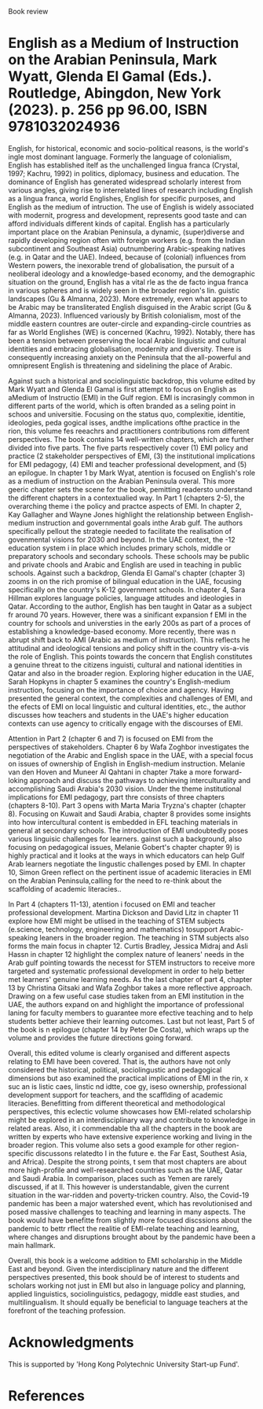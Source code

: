 Book review

# English as a Medium of Instruction on the Arabian Peninsula, Mark Wyatt, Glenda El Gamal (Eds.). Routledge, Abingdon, New York (2023). p. 256 pp 96.00, ISBN 9781032024936

English, for historical, economic and socio-political reasons, is the world's ingle most dominant language. Formerly the language of colonialism, English has established itelf as the unchallenged lingua franca (Crystal, 1997; Kachru, 1992) in politics, diplomacy, business and education. The dominance of English has generated widespread scholarly interest from various angles, giving rise to interrelated lines of research including English as a lingua franca, world Englishes, English for specific purposes, and English as the medium of intruction. The use of English is widely associated with modernit, progress and development, represents good taste and can afford individuals different kinds of capital. English has a particularly important place on the Arabian Peninsula, a dynamic, (super)diverse and rapidly developing region often with foreign workers (e.g. from the Indian subcontinent and Southeast Asia) outnumbering Arabic-speaking natives (e.g. in Qatar and the UAE). Indeed, because of (colonial) influences from Western powers, the inexorable trend of globalisation, the pursuit of a neoliberal ideology and a knowledge-based economy, and the demographic situation on the ground, English has a vital rle as the de facto ingua franca in various spheres and is widely seen in the broader region's lin. guistic landscapes (Gu & Almanna, 2023). More extremely, even what appears to be Arabic may be transliterated English disguised in the Arabic script (Gu & Almanna, 2023). Influenced variously by British colonialism, most of the middle eastern countres are outer-circle and expanding-circle countries as far as World Englishes (WE) is concerned (Kachru, 1992). Notably, there has been a tension between preserving the local Arabic linguistic and cultural identities and embracing globalisation, modernity and diversity. There is consequently increasing anxiety on the Peninsula that the all-powerful and omnipresent English is threatening and sidelining the place of Arabic.

Against such a historical and sociolinguistic backdrop, this volume edited by Mark Wyatt and Glenda El Gamal is first attempt to focus on English as aMedium of Instructio (EMI) in the Gulf region. EMI is incrasingly common in different parts of the world, which is often branded as a seling point in schoos and universitie. Focusing on the status quo, complexitie, identitie, ideologies, peda gogical isses, andthe implications ofthe practice in the rion, this volume fes reeachrs and practitioners contributions rom different perspectives. The book contains 14 well-written chapters, which are further divided into five parts. The five parts respectively cover (1) EMI policy and practice (2 stakeholder perspectives of EMI, (3) the institutional implications for EMI pedagogy, (4) EMI and teacher professional development, and (5) an epilogue. In chapter 1 by Mark Wyat, atention is focused on English's role as a medium of instruction on the Arabian Peninsula overal. This more geeric chapter sets the scene for the book, pemitting readersto understand the different chapters in a contextualied way. In Part 1 (chapters 2-5), the overarching theme i the policy and practce aspects of EMI. In chapter 2, Kay Gallagher and Wayne Jones highlight the relationship between English-medium instruction and governmental goals inthe Arab gulf. The authors specifically pellout the strategie needed to facilitate the realisation of govenmental visions for 2030 and beyond. In the UAE context, the -12 education system i in place which includes primary schols, middle or preparatory schools and secondary schools. These schools may be public and private chools and Arabic and English are used in teaching in public schools. Against such a backdrop, Glenda El Gamal's chapter (chapter 3) zooms in on the rich promise of bilingual education in the UAE, focusing specifically on the country's K-12 government schools. In chapter 4, Sara Hillman explores language policies, language attitudes and ideologies in Qatar. According to the author, English has ben taught in Qatar as a subject fr around 70 years. However, there was a sinificant expansion f EMl in the country for schools and universties in the early 200s as part of a proces of establishing a knowledge-based economy. More recently, there was n abrupt shift back to AMI (Arabic as medium of instruction). This reflects he attitudinal and ideological tensions and policy shift in the country vis-a-vis the role of English. This points towards the concern that English constitutes a genuine threat to the citizens inguisti, cultural and national identities in Qatar and also in the broader region. Exploring higher education in the UAE, Sarah Hopkyns in chapter 5 examines the country's English-medium instruction, focusing on the importance of choice and agency. Having presented the general context, the complexities and challenges of EMI, and the efects of EMI on local linguistic and cultural identities, etc., the author discusses how teachers and students in the UAE's higher education contexts can use agency to critically engage with the discourses of EMI.

Attention in Part 2 (chapter 6 and 7) is focused on EMI from the perspectives of stakeholders. Chapter 6 by Wafa Zoghbor investigates the negotiation of the Arabic and English space in the UAE, with a special focus on issues of ownership of English in English-medium instruction. Melanie van den Hoven and Muneer Al Qahtani in chapter 7take a more forward-loking approach and discuss the pathways to achieving interculturality and accomplishing Saudi Arabia's 2030 vision. Under the theme institutional implications for EMI pedagogy, part thre consists of three chapters (chapters 8-10). Part 3 opens with Marta Maria Tryzna's chapter (chapter 8). Focusing on Kuwait and Saudi Arabia, chapter 8 provides some insights into how intercultural content is embedded in EFL teaching materials in general at secondary schools. The introduction of EMI undoubtedly poses various linguisic challenges for learners. gainst such a background, also focusing on pedagogical issues, Melanie Gobert's chapter chapter 9) is highly practical and it looks at the ways in which educators can help Gulf Arab learners negotiate the lingustic challenges posed by EMI. In chapter 10, Simon Green reflect on the pertinent issue of academic literacies in EMI on the Arabian Peninsula,calling for the need to re-think about the scaffolding of academic literacies..

In Part 4 (chapters 11-13), atention i focused on EMI and teacher professional development. Martina Dickson and David Litz in chapter 11 explore how EMI might be utlised in the teaching of STEM subjects (e.science, technology, engineering and mathematics) tosupport Arabic-speaking leaners in the broader region. The teaching in STM subjects also forms the main focus in chapter 12. Curtis Bradley, Jessica Midraj and Asli Hassn in chapter 12 highlight the complex nature of leaners' needs in the Arab gulf pointing towards the necesst for STEM instructors to receive more targeted and systematic professional development in order to help better met learners' genuine learning needs. As the last chapter of part 4, chapter 13 by Christina Gitsaki and Wafa Zoghbor takes a more reflective approach. Drawing on a few useful case studies taken from an EMI institution in the UAE, the authors expand on and highlight the importance of professional laning for faculty members to guarantee more efective teaching and to help students better achieve their learning outcomes. Last but not least, Part 5 of the book is n epilogue (chapter 14 by Peter De Costa), which wraps up the volume and provides the future directions going forward.

Overall, this edited volume is clearly organised and different aspects relating to EMI have been covered. That is, the authors have not only considered the historical, political, sociolingustic and pedagogical dimensions but aso examined the practical implications of EMI in the rin, x suc an is listic caes, linstic nd idtte, coe  gy, iseso ownership, professional development support for teachers, and the scafflding of academic literacies. Benefitting from different theoretical and methodological perspectives, this eclectic volume showcases how EMI-related scholarship might be explored in an interdisciplinary way and contribute to knowledge in related areas. Also, it i commendable tha all the chapters in the book are written by experts who have extensive experience working and living in the broader region. This volume also sets a good example for other region-specific discussons relatedto I in the future e. the Far East, Southest Asia, and Africa). Despite the strong points, t sem that most chapters are about more high-profile and well-researched countries such as the UAE, Qatar and Saudi Arabia. In comparison, places such as Yemen are rarely discussed, if at ll. This however is understandable, given the current situation in the war-ridden and poverty-tricken country. Also, the Covid-19 pandemic has been a major watershed event, which has revolutionised and posed massive challenges to teaching and learning in many aspects. The book would have benefitte from slightly more focused discssions about the pandemic to bettr rflect the realitie of EMI-relate teaching and learning, where changes and disruptions brought about by the pandemic have been a main hallmark.

Overall, this book is a welcome addition to EMI scholarship in the Middle East and beyond. Given the interdisciplinary nature and the different perspectives presented, this book should be of interest to students and scholars working not just in EMI but also in language policy and planning, applied linguistics, sociolinguistics, pedagogy, middle east studies, and multilingualism. It should equally be beneficial to language teachers at the forefront of the teaching profession.

# Acknowledgments

This is supported by 'Hong Kong Polytechnic University Start-up Fund'.

# References